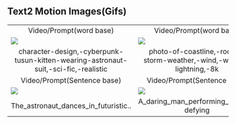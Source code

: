 ## Text2 Motion Images(Gifs) 


<table class="center">
      <tr >
      <td  style="border: none; text-align: center">Video/Prompt(word base)</td>
      <td  style="border: none; text-align: center">Video/Prompt(word base)</td>
      <td  style="border: none; text-align: center">Video/Prompt(word base)</td>
      <td  style="border: none; text-align: center">Video/Prompt(word base)</td>
      </tr>
      <tr>
      <td style="border: none"><img src="Results/0-1girl,-offshoulder,-light-smile,-shiny-skin-best-quality,-masterpiece,-photorealistic.gif"></td>
      <td style="border: none"><img src="Results/2-cut-tusuncub-walking-in-the-snow,-blurry,-looking-at-viewer,.gif"></td>
      <td style="border: none"><img src="Results/1-close-up-photo-of-a-rabbit,-forest,-haze,-halation,-bloom,.gif"></td>
      <td style="border: none"><img src="Results/2-best-quality,-masterpiece,-photorealistic,-1girl,-light-smile,-shirt-with-collars,.gif"></td>    
      </tr>
      <tr >
      <td  style="border: none; text-align: center">character-design,-cyberpunk-tusun-kitten-wearing-astronaut-suit,-sci-fic,-realistic </td>
      <td  style="border: none; text-align: center">photo-of-coastline,-rocks,-storm-weather,-wind,-waves,-lightning,-8k</td>
      <td  style="border: none; text-align: center">close-up-photo-of-a-rabbit,-forest,-haze,-halation,-bloom</td>
      <td  style="border: none; text-align: center"> golden-labrador,-warm-vibrant-colours,-natural-lighting,-dappled-lighting</td>
      </tr>
      <tr >
      <td  style="border: none; text-align: center">Video/Prompt(Sentence base) </td>
      <td  style="border: none; text-align: center">Video/Prompt(Sentence base)</td>
      <td  style="border: none; text-align: center">Video/Prompt(Sentence base)</td>
      <td  style="border: none; text-align: center">Video/Prompt(Sentence base)</td>
      </tr>
       <td style="border: none"><img src="Results/ezgif.com-video-to-gif.gif"></td>
      <td style="border: none"><img src="Results/ezgif.com-video-to-gif (3).gif"></td>
      <td style="border: none"><img src="Results/ezgif.com-video-to-gif (1).gif"></td>
      <td style="border: none"><img src="Results/ezgif.com-video-to-gif (2).gif"></td>
      </tr>
       <tr >
      <td  style="border: none; text-align: center">The_astronaut_dances_in_futuristic..</td>
      <td  style="border: none; text-align: center">A_daring_man_performing_gravity-defying</td>
      <td  style="border: none; text-align: center">A_daring_man_is_scaling_a_treacherous..</td>
      <td  style="border: none; text-align: center">A_mighty_elephant_marches_steadily.</td>
      </tr>
</table>

